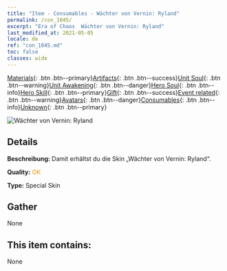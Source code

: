 ```yaml
---
title: "Item - Consumables - Wächter von Vernin: Ryland"
permalink: /con_1045/
excerpt: "Era of Chaos  Wächter von Vernin: Ryland"
last_modified_at: 2021-05-05
locale: de
ref: "con_1045.md"
toc: false
classes: wide
---
```

 [Materials](/ItemsDE/){: .btn .btn--primary}[Artifacts](/ItemsDE/Artifacts/){: .btn .btn--success}[Unit Soul](/ItemsDE/UnitSoul/){: .btn .btn--warning}[Unit Awakening](/ItemsDE/UnitAwakening/){: .btn .btn--danger}[Hero Soul](/ItemsDE/HeroSoul/){: .btn .btn--info}[Hero Skill](/ItemsDE/HeroSkill/){: .btn .btn--primary}[Gift](/ItemsDE/Gift/){: .btn .btn--success}[Event related](/ItemsDE/Events/){: .btn .btn--warning}[Avatars](/ItemsDE/Avatars/){: .btn .btn--danger}[Consumables](/ItemsDE/Consumables/){: .btn .btn--info}[Unknown](/ItemsDE/Unknown/){: .btn .btn--primary}

 ![Wächter von Vernin: Ryland](/images/h/h_Ryland4.jpg)

## Details
 **Beschreibung:** Damit erhältst du die Skin „Wächter von Vernin: Ryland“.

 **Quality:** <span style="color: #FF8C00">OK</span>

 **Type:** Special Skin

## Gather

  None

## This item contains:

  None

